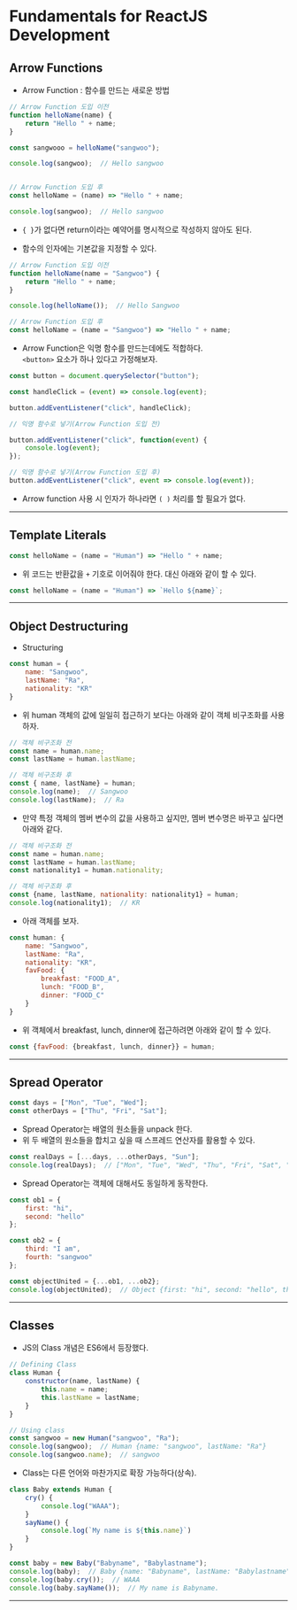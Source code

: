<h1>Fundamentals for ReactJS Development</h1>

<h2>Arrow Functions</h2>

* Arrow Function : 함수를 만드는 새로운 방법

```js
// Arrow Function 도입 이전
function helloName(name) {
    return "Hello " + name;
}

const sangwooo = helloName("sangwoo");

console.log(sangwoo);  // Hello sangwoo


// Arrow Function 도입 후
const helloName = (name) => "Hello " + name;

console.log(sangwoo);  // Hello sangwoo
```

* `{ }`가 없다면 return이라는 예약어를 명시적으로 작성하지 않아도 된다.

* 함수의 인자에는 기본값을 지정할 수 있다.  

```js
// Arrow Function 도입 이전
function helloName(name = "Sangwoo") {
    return "Hello " + name;
}

console.log(helloName());  // Hello Sangwoo

// Arrow Function 도입 후
const helloName = (name = "Sangwoo") => "Hello " + name;
```

* Arrow Function은 익명 함수를 만드는데에도 적합하다.   
  `<button>` 요소가 하나 있다고 가정해보자.

```js
const button = document.querySelector("button");

const handleClick = (event) => console.log(event);

button.addEventListener("click", handleClick);

// 익명 함수로 넣기(Arrow Function 도입 전)

button.addEventListener("click", function(event) {
    console.log(event);
});

// 익명 함수로 넣기(Arrow Function 도입 후)
button.addEventListener("click", event => console.log(event));
```

* Arrow function 사용 시 인자가 하나라면 `( )` 처리를 할 필요가 없다.

<hr/>

<h2>Template Literals</h2>

```js
const helloName = (name = "Human") => "Hello " + name;
```

* 위 코드는 반환값을 `+` 기호로 이어줘야 한다. 대신 아래와 같이 할 수 있다.
```js
const helloName = (name = "Human") => `Hello ${name}`;
```

<hr/>

<h2>Object Destructuring</h2>

* Structuring

```js
const human = {
    name: "Sangwoo",
    lastName: "Ra",
    nationality: "KR"
}
```

* 위 human 객체의 값에 일일히 접근하기 보다는 아래와 같이 객체 비구조화를 사용하자.
```js
// 객체 비구조화 전
const name = human.name;
const lastName = human.lastName;

// 객체 비구조화 후
const { name, lastName} = human;
console.log(name);  // Sangwoo
console.log(lastName);  // Ra
```

* 만약 특정 객체의 멤버 변수의 값을 사용하고 싶지만, 멤버 변수명은 바꾸고 싶다면 아래와 같다.
```js
// 객체 비구조화 전
const name = human.name;
const lastName = human.lastName;
const nationality1 = human.nationality;

// 객체 비구조화 후
const {name, lastName, nationality: nationality1} = human;
console.log(nationality1);  // KR
```

* 아래 객체를 보자.
```js
const human: {
    name: "Sangwoo",
    lastName: "Ra",
    nationality: "KR",
    favFood: {
        breakfast: "FOOD_A",
        lunch: "FOOD_B",
        dinner: "FOOD_C"
    }
}
```

* 위 객체에서 breakfast, lunch, dinner에 접근하려면 아래와 같이 할 수 있다.
```js
const {favFood: {breakfast, lunch, dinner}} = human;
```
<hr/>

<h2>Spread Operator</h2>

```js
const days = ["Mon", "Tue", "Wed"];
const otherDays = ["Thu", "Fri", "Sat"];
```

* Spread Operator는 배열의 원소들을 unpack 한다.
* 위 두 배열의 원소들을 합치고 싶을 때 스프레드 연산자를 활용할 수 있다.
```js
const realDays = [...days, ...otherDays, "Sun"];
console.log(realDays);  // ["Mon", "Tue", "Wed", "Thu", "Fri", "Sat", "Sun"]
```

* Spread Operator는 객체에 대해서도 동일하게 동작한다.
```js
const ob1 = {
    first: "hi",
    second: "hello"
};

const ob2 = {
    third: "I am",
    fourth: "sangwoo"
};

const objectUnited = {...ob1, ...ob2};
console.log(objectUnited);  // Object {first: "hi", second: "hello", third: "I am", fourth: "sangwoo"}
```
<hr/>

<h2>Classes</h2>

* JS의 Class 개념은 ES6에서 등장했다.

```js
// Defining Class
class Human {
    constructor(name, lastName) {
        this.name = name;
        this.lastName = lastName;
    }
}

// Using class
const sangwoo = new Human("sangwoo", "Ra");
console.log(sangwoo);  // Human {name: "sangwoo", lastName: "Ra"}
console.log(sangwoo.name);  // sangwoo
```

* Class는 다른 언어와 마찬가지로 확장 가능하다(상속).
```js
class Baby extends Human {
    cry() {
        console.log("WAAA");
    }
    sayName() {
        console.log(`My name is ${this.name}`)
    }
}

const baby = new Baby("Babyname", "Babylastname");
console.log(baby);  // Baby {name: "Babyname", lastName: "Babylastname"}
console.log(baby.cry());  // WAAA
console.log(baby.sayName());  // My name is Babyname.
```

<hr/>

